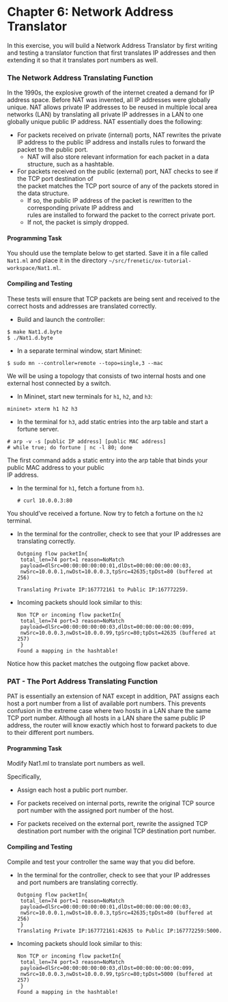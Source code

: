 Chapter 6: Network Address Translator
==========================

In this exercise, you will build a Network Address Translator by first writing and testing a translator function that first translates IP addresses and then extending it so that it translates port numbers as well.

### The Network Address Translating Function

In the 1990s, the explosive growth of the internet created a demand for IP address space. Before NAT was invented, all IP addresses were globally unique. NAT allows private IP addresses to be reused in multiple local area networks (LAN) by translating all private IP addresses in a LAN to one globally unique public IP address. NAT essentially does the following:

* For packets received on private (internal) ports, NAT rewrites the private IP address to the public IP address and installs rules to forward the packet to the public port.
    * NAT will also store relevant information for each packet in a data structure, such as a hashtable.
* For packets received on the public (external) port, NAT checks to see if the TCP port destination of   
  the packet matches the TCP port source of any of the packets stored in the data structure.
    * If so, the public IP address of the packet is rewritten to the corresponding private IP address and        
      rules are installed to forward the packet to the correct private port.
    * If not, the packet is simply dropped.
 
#### Programming Task

You should use the template below to get started. Save it in a file called `Nat1.ml` and place it in the directory `~/src/frenetic/ox-tutorial-workspace/Nat1.ml`.

#### Compiling and Testing

These tests will ensure that TCP packets are being sent and received to the correct hosts and addresses are translated correctly.

 * Build and launch the controller:

  ```shell
  $ make Nat1.d.byte
  $ ./Nat1.d.byte
  ```

 * In a separate terminal window, start Mininet:

  ```shell
  $ sudo mn --controller=remote --topo=single,3 --mac
  ```

We will be using a topology that consists of two internal hosts and one external host connected by a switch.

 * In Mininet, start new terminals for `h1`, `h2`, and `h3`:

  ```
  mininet> xterm h1 h2 h3
  ```

 * In the terminal for `h3`, add static entries into the arp table and start a fortune server.

  ```
  # arp -v -s [public IP address] [public MAC address]
  # while true; do fortune | nc -l 80; done
  ```
  The first command adds a static entry into the arp table that binds your public MAC address to your public   
  IP address.

* In the terminal for `h1`, fetch a fortune from `h3`.
  
  ```
  # curl 10.0.0.3:80
   ```
You should’ve received a fortune. Now try to fetch a fortune on the `h2` terminal.

* In the terminal for the controller, check to see that your IP addresses are translating correctly.
  
  ```
  Outgoing flow packetIn{
   total_len=74 port=1 reason=NoMatch
   payload=dlSrc=00:00:00:00:00:01,dlDst=00:00:00:00:00:03,
   nwSrc=10.0.0.1,nwDst=10.0.0.3,tpSrc=42635;tpDst=80 (buffered at 256)                          
  
  Translating Private IP:167772161 to Public IP:167772259.
   ```
* Incoming packets should look similar to this:

  ```
  Non TCP or incoming flow packetIn{
   total_len=74 port=3 reason=NoMatch
   payload=dlSrc=00:00:00:00:00:03,dlDst=00:00:00:00:00:099,
   nwSrc=10.0.0.3,nwDst=10.0.0.99,tpSrc=80;tpDst=42635 (buffered at 257)                                                          
   }
  Found a mapping in the hashtable!
  ```
Notice how this packet matches the outgoing flow packet above.

### PAT - The Port Address Translating Function

PAT is essentially an extension of NAT except in addition, PAT assigns each host
a port number from a list of available port numbers. This prevents confusion in
the extreme case where two hosts in a LAN share the same TCP port number. Although
all hosts in a LAN share the same public IP address, the router will know exactly
which host to forward packets to due to their different port numbers.

#### Programming Task

Modify Nat1.ml to translate port numbers as well.

Specifically,

* Assign each host a public port number.

* For packets received on internal ports, rewrite the original TCP source port 
number with the assigned port number of the host. 

* For packets received on the external port, rewrite the assigned TCP destination
  port number with the original TCP destination port number. 

#### Compiling and Testing 

Compile and test your controller the same way that you did before. 

* In the terminal for the controller, check to see that your IP addresses and port
  numbers are translating correctly.

  ```
  Outgoing flow packetIn{
   total_len=74 port=1 reason=NoMatch
   payload=dlSrc=00:00:00:00:00:01,dlDst=00:00:00:00:00:03,
   nwSrc=10.0.0.1,nwDst=10.0.0.3,tpSrc=42635;tpDst=80 (buffered at 256)                                                                             
   }
  Translating Private IP:167772161:42635 to Public IP:167772259:5000.
  ```

* Incoming packets should look similar to this:
 
  ```
  Non TCP or incoming flow packetIn{
   total_len=74 port=3 reason=NoMatch
   payload=dlSrc=00:00:00:00:00:03,dlDst=00:00:00:00:00:099,
   nwSrc=10.0.0.3,nwDst=10.0.0.99,tpSrc=80;tpDst=5000 (buffered at 257)                                                                          
   }
  Found a mapping in the hashtable!
  ```